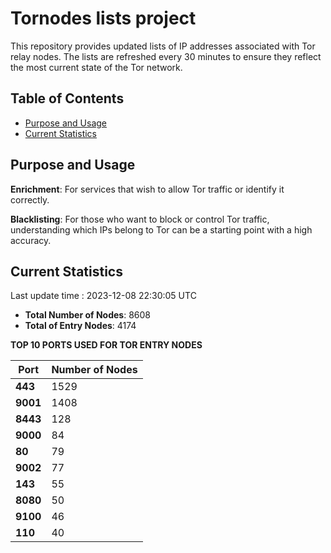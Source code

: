 # Tornodes lists project

This repository provides updated lists of IP addresses associated with Tor relay nodes. The lists are refreshed every 30 minutes to ensure they reflect the most current state of the Tor network.

## Table of Contents

- [Purpose and Usage](#purpose-and-usage)
- [Current Statistics](#current-statistics)


## Purpose and Usage

**Enrichment**: For services that wish to allow Tor traffic or identify it correctly.

**Blacklisting**: For those who want to block or control Tor traffic, understanding which IPs belong to Tor can be a starting point with a high accuracy.

## Current Statistics

Last update time : 2023-12-08 22:30:05 UTC

- **Total Number of Nodes**: 8608
- **Total of Entry Nodes**: 4174

**TOP 10 PORTS USED FOR TOR ENTRY NODES**

| **Port** | **Number of Nodes** |
|------|-----------------|
| **443**   | 1529  |
| **9001**   | 1408  |
| **8443**   | 128  |
| **9000**   | 84  |
| **80**   | 79  |
| **9002**   | 77  |
| **143**   | 55  |
| **8080**   | 50  |
| **9100**   | 46  |
| **110**   | 40  |

